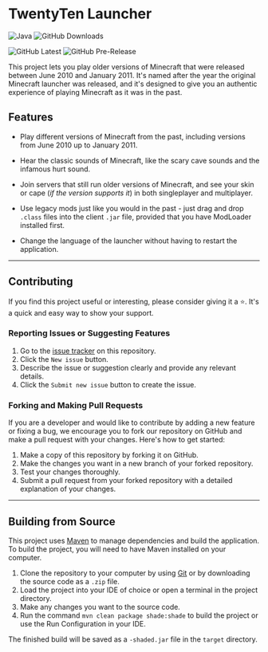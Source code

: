 # TwentyTen Launcher

![Java](https://img.shields.io/badge/Java-8%2B-blue?style=for-the-badge)
![GitHub Downloads](https://img.shields.io/github/downloads/Kawaxte/TwentyTenLauncher/total?style=for-the-badge)

![GitHub Latest](https://img.shields.io/github/v/release/Kawaxte/TwentyTenLauncher?sort=date&label=latest&color=green&style=for-the-badge)
![GitHub Pre-Release](https://img.shields.io/github/v/release/Kawaxte/TwentyTenLauncher?include_prereleases&sort=date&label=pre-release&color=orange&style=for-the-badge)

This project lets you play older versions of Minecraft that were released between June 2010 and
January 2011. It's named after the year the original Minecraft launcher was released, and it's
designed to give you an authentic experience of playing Minecraft as it was in the past.

## Features

- Play different versions of Minecraft from the past, including versions from June 2010 up to
  January 2011.

- Hear the classic sounds of Minecraft, like the scary cave sounds and the infamous hurt sound.
- Join servers that still run older versions of Minecraft, and see your skin or cape (_if the
  version
  supports it_) in both singleplayer and multiplayer.
- Use legacy mods just like you would in the past - just drag and drop `.class` files into the
  client `.jar` file, provided that you have ModLoader installed first.
- Change the language of the launcher without having to restart the application.

---

## Contributing

If you find this project useful or interesting, please consider giving it a ⭐. It's a
quick and easy way to show your support.

### Reporting Issues or Suggesting Features

1. Go to the [issue tracker](https://github.com/Kawaxte/TwentyTenLauncher/issues) on this
   repository.
2. Click the `New issue` button.
3. Describe the issue or suggestion clearly and provide any relevant details.
4. Click the `Submit new issue` button to create the issue.

### Forking and Making Pull Requests

If you are a developer and would like to contribute by adding a new feature or
fixing a bug, we encourage you to fork our repository on GitHub and make a pull request with your
changes. Here's how to get started:

1. Make a copy of this repository by forking it on GitHub.
2. Make the changes you want in a new branch of your forked repository.
3. Test your changes thoroughly.
4. Submit a pull request from your forked repository with a detailed
   explanation of your changes.

---

## Building from Source

This project uses [Maven](https://maven.apache.org/) to manage dependencies and build the
application. To build the project, you will need to have Maven installed on your computer.

1. Clone the repository to your computer by using [Git](https://git-scm.com/) or by downloading the
   source code as a `.zip` file.
2. Load the project into your IDE of choice or open a terminal in the project directory.
3. Make any changes you want to the source code.
4. Run the command `mvn clean package shade:shade` to build the project or use the Run Configuration
   in your IDE.

The finished build will be saved as a `-shaded.jar` file in the `target` directory.